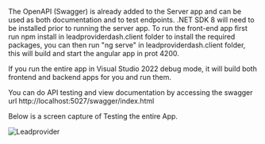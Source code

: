 The OpenAPI (Swagger) is already added to the Server app and can be used as both documentation and to test endpoints.
.NET SDK 8 will need to be installed prior to running the server app.
To run the front-end app first run npm install in leadproviderdash.client folder to install the required packages, you can then run "ng serve" in leadproviderdash.client folder, this will build and start the angular app in prot 4200.

If you run the entire app in Visual Studio 2022 debug mode, it will build both frontend and backend apps for you and run them.

You can do API testing and view documentation by accessing the swagger url http://localhost:5027/swagger/index.html


Below is a screen capture of Testing the entire App.

![Leadprovider](https://github.com/user-attachments/assets/3393ee15-1b54-4a46-916c-1b5e6d86fe42)
